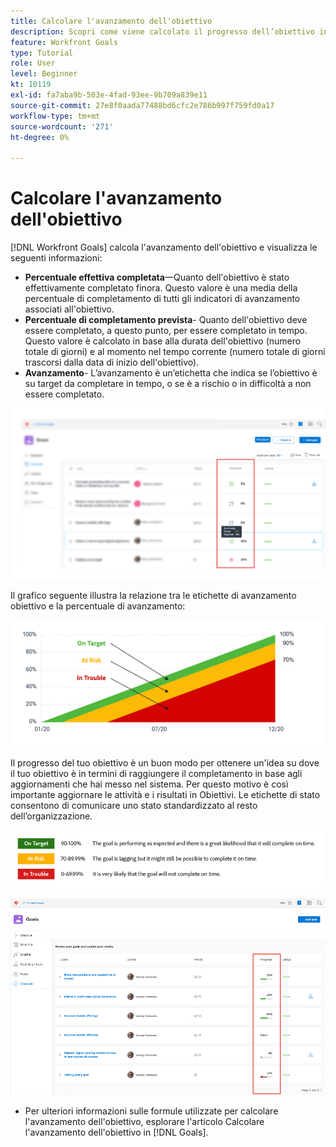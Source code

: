 ```yaml
---
title: Calcolare l'avanzamento dell'obiettivo
description: Scopri come viene calcolato il progresso dell’obiettivo in [!DNL Workfront Goals].
feature: Workfront Goals
type: Tutorial
role: User
level: Beginner
kt: 10119
exl-id: fa7aba9b-503e-4fad-93ee-9b709a839e11
source-git-commit: 27e8f0aada77488bd6cfc2e786b997f759fd0a17
workflow-type: tm+mt
source-wordcount: '271'
ht-degree: 0%

---
```


# Calcolare l&#39;avanzamento dell&#39;obiettivo

[!DNL Workfront Goals] calcola l&#39;avanzamento dell&#39;obiettivo e visualizza le seguenti informazioni:

* **Percentuale effettiva completata**—Quanto dell&#39;obiettivo è stato effettivamente completato finora. Questo valore è una media della percentuale di completamento di tutti gli indicatori di avanzamento associati all&#39;obiettivo.
* **Percentuale di completamento prevista**- Quanto dell&#39;obiettivo deve essere completato, a questo punto, per essere completato in tempo. Questo valore è calcolato in base alla durata dell&#39;obiettivo (numero totale di giorni) e al momento nel tempo corrente (numero totale di giorni trascorsi dalla data di inizio dell&#39;obiettivo).
* **Avanzamento**- L’avanzamento è un’etichetta che indica se l’obiettivo è su target da completare in tempo, o se è a rischio o in difficoltà a non essere completato.

![Uno screenshot del progresso dell&#39;obiettivo in [!DNL Workfront Goals]](assets/13-workfront-goals-percent-complete.png)

Il grafico seguente illustra la relazione tra le etichette di avanzamento obiettivo e la percentuale di avanzamento:

![Un grafico che illustra la relazione tra le etichette di avanzamento obiettivo e la percentuale di avanzamento](assets/14-workfront-goals-progress-statuses.jpeg)

Il progresso del tuo obiettivo è un buon modo per ottenere un&#39;idea su dove il tuo obiettivo è in termini di raggiungere il completamento in base agli aggiornamenti che hai messo nel sistema. Per questo motivo è così importante aggiornare le attività e i risultati in Obiettivi. Le etichette di stato consentono di comunicare uno stato standardizzato al resto dell’organizzazione.

![Un grafico che copre le diverse etichette di avanzamento in [!DNL Workfront Goals]](assets/15-workfront-goals-progress-bar-code.png)

![Schermata della colonna della percentuale di avanzamento dell’obiettivo nel [!UICONTROL Check-in] sezione [!DNL Workfront Goals]](assets/16-workfront-goals-progress-status-bar.png)

<!-- Learn more graphic -->

* Per ulteriori informazioni sulle formule utilizzate per calcolare l&#39;avanzamento dell&#39;obiettivo, esplorare l&#39;articolo Calcolare l&#39;avanzamento dell&#39;obiettivo in [!DNL   Goals].


<!-- need link to documentation article, above -->
